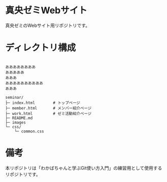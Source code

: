 # 真央ゼミWebサイト
真央ゼミのWebサイト用リポジトリです。

# ディレクトリ構成
```

ああああああああ
あああああ
あああ
ああああああああああ
あああ

seminar/
├─ index.html        # トップページ
├─ member.html       # メンバー紹介ページ
├─ work.html         # ゼミ活動紹介ページ
├─ README.md
├─ images
└─ css/
    └─ common.css
```

# 備考
本リポジトリは「わかばちゃんと学ぶGit使い方入門」の練習用として使用するリポジトリです。
